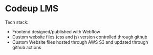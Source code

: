 # Codeup LMS
Tech stack:
- Frontend designed/published with Webflow
- Custom website files (css and js) version controlled through github
- Custom Website files hosted through AWS S3 and updated through github actions
